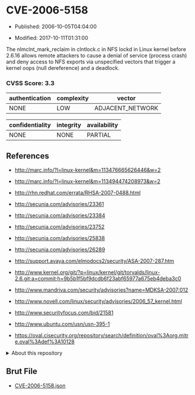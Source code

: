 # CVE-2006-5158

- Published: 2006-10-05T04:04:00

- Modified: 2017-10-11T01:31:00

The nlmclnt_mark_reclaim in clntlock.c in NFS lockd in Linux kernel before 2.6.16 allows remote attackers to cause a denial of service (process crash) and deny access to NFS exports via unspecified vectors that trigger a kernel oops (null dereference) and a deadlock.

### CVSS Score: **3.3**

| authentication | complexity | vector |
| --- | --- | --- |
| NONE | LOW | ADJACENT_NETWORK |

| confidentiality | integrity | availability |
| --- | --- | --- |
| NONE | NONE | PARTIAL |

## References

* http://marc.info/?l=linux-kernel&m=113476665626446&w=2

* http://marc.info/?l=linux-kernel&m=113494474208973&w=2

* http://rhn.redhat.com/errata/RHSA-2007-0488.html

* http://secunia.com/advisories/23361

* http://secunia.com/advisories/23384

* http://secunia.com/advisories/23752

* http://secunia.com/advisories/25838

* http://secunia.com/advisories/26289

* http://support.avaya.com/elmodocs2/security/ASA-2007-287.htm

* http://www.kernel.org/git/?p=linux/kernel/git/torvalds/linux-2.6.git;a=commit;h=9b5b1f5bf9dcdb6f23abf65977a675eb4deba3c0

* http://www.mandriva.com/security/advisories?name=MDKSA-2007:012

* http://www.novell.com/linux/security/advisories/2006_57_kernel.html

* http://www.securityfocus.com/bid/21581

* http://www.ubuntu.com/usn/usn-395-1

* https://oval.cisecurity.org/repository/search/definition/oval%3Aorg.mitre.oval%3Adef%3A10128

<details>
<summary>About this repository</summary> 

  This repository is part of the project [Live Hack CVE](https://github.com/Live-Hack-CVE). Main website can be found [www.live-hack.org](https://www.live-hack.org) 
  
  Made by [Sn0wAlice](https://github.com/Sn0wAlice) for the people that care about security and need to have a feed of the latest CVEs. Hope you enjoy it, don't forget to star the repo and follow me on [Twitter](https://twitter.com/Sn0wAlice) and [Github](https://github.com/Sn0wAlice). And that is my [personnal website](https://www.alice-snow.me/)

  - [Home Page](https://github.com/Live-Hack-CVE)
  - [Framework](https://github.com/Live-Hack-CVE/cve-framework)
  - [CVE database](https://github.com/Live-Hack-CVE/full_database)
  - [Changelog](https://github.com/Live-Hack-CVE/Changelog)
</details>

## Brut File

* [CVE-2006-5158.json](https://raw.githubusercontent.com/Live-Hack-CVE/full_database/main/cves/2006/CVE-2006-5158.json)

